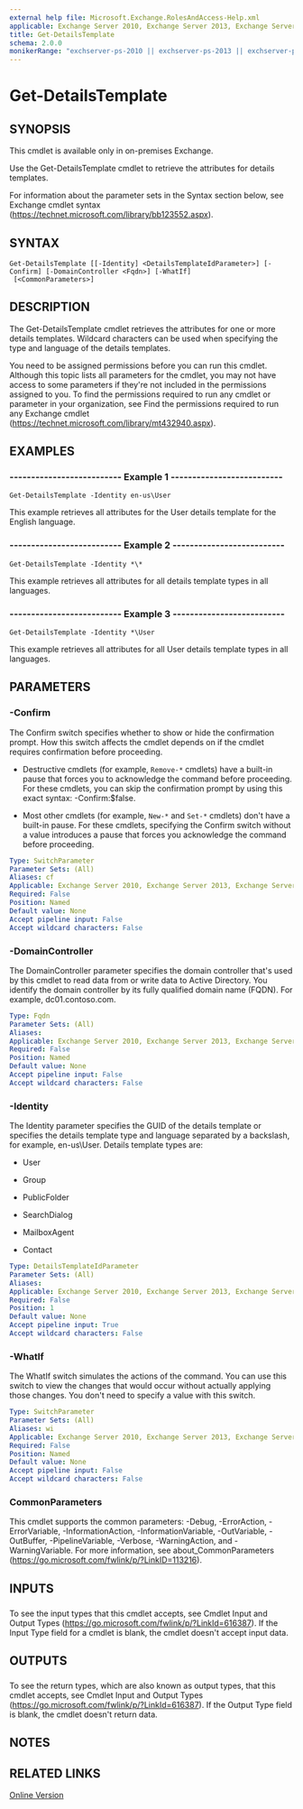 ```yaml
---
external help file: Microsoft.Exchange.RolesAndAccess-Help.xml
applicable: Exchange Server 2010, Exchange Server 2013, Exchange Server 2016
title: Get-DetailsTemplate
schema: 2.0.0
monikerRange: "exchserver-ps-2010 || exchserver-ps-2013 || exchserver-ps-2016"
---
```


# Get-DetailsTemplate

## SYNOPSIS
This cmdlet is available only in on-premises Exchange.

Use the Get-DetailsTemplate cmdlet to retrieve the attributes for details templates.

For information about the parameter sets in the Syntax section below, see Exchange cmdlet syntax (https://technet.microsoft.com/library/bb123552.aspx).

## SYNTAX

```
Get-DetailsTemplate [[-Identity] <DetailsTemplateIdParameter>] [-Confirm] [-DomainController <Fqdn>] [-WhatIf]
 [<CommonParameters>]
```

## DESCRIPTION
The Get-DetailsTemplate cmdlet retrieves the attributes for one or more details templates. Wildcard characters can be used when specifying the type and language of the details templates.

You need to be assigned permissions before you can run this cmdlet. Although this topic lists all parameters for the cmdlet, you may not have access to some parameters if they're not included in the permissions assigned to you. To find the permissions required to run any cmdlet or parameter in your organization, see Find the permissions required to run any Exchange cmdlet (https://technet.microsoft.com/library/mt432940.aspx).

## EXAMPLES

### -------------------------- Example 1 --------------------------
```
Get-DetailsTemplate -Identity en-us\User
```

This example retrieves all attributes for the User details template for the English language.

### -------------------------- Example 2 --------------------------
```
Get-DetailsTemplate -Identity *\*
```

This example retrieves all attributes for all details template types in all languages.

### -------------------------- Example 3 --------------------------
```
Get-DetailsTemplate -Identity *\User
```

This example retrieves all attributes for all User details template types in all languages.

## PARAMETERS

### -Confirm
The Confirm switch specifies whether to show or hide the confirmation prompt. How this switch affects the cmdlet depends on if the cmdlet requires confirmation before proceeding.

- Destructive cmdlets (for example, `Remove-*` cmdlets) have a built-in pause that forces you to acknowledge the command before proceeding. For these cmdlets, you can skip the confirmation prompt by using this exact syntax: -Confirm:$false.

- Most other cmdlets (for example, `New-*` and `Set-*` cmdlets) don't have a built-in pause. For these cmdlets, specifying the Confirm switch without a value introduces a pause that forces you acknowledge the command before proceeding.

```yaml
Type: SwitchParameter
Parameter Sets: (All)
Aliases: cf
Applicable: Exchange Server 2010, Exchange Server 2013, Exchange Server 2016
Required: False
Position: Named
Default value: None
Accept pipeline input: False
Accept wildcard characters: False
```

### -DomainController
The DomainController parameter specifies the domain controller that's used by this cmdlet to read data from or write data to Active Directory. You identify the domain controller by its fully qualified domain name (FQDN). For example, dc01.contoso.com.

```yaml
Type: Fqdn
Parameter Sets: (All)
Aliases:
Applicable: Exchange Server 2010, Exchange Server 2013, Exchange Server 2016
Required: False
Position: Named
Default value: None
Accept pipeline input: False
Accept wildcard characters: False
```

### -Identity
The Identity parameter specifies the GUID of the details template or specifies the details template type and language separated by a backslash, for example, en-us\User. Details template types are:

- User

- Group

- PublicFolder

- SearchDialog

- MailboxAgent

- Contact

```yaml
Type: DetailsTemplateIdParameter
Parameter Sets: (All)
Aliases:
Applicable: Exchange Server 2010, Exchange Server 2013, Exchange Server 2016
Required: False
Position: 1
Default value: None
Accept pipeline input: True
Accept wildcard characters: False
```

### -WhatIf
The WhatIf switch simulates the actions of the command. You can use this switch to view the changes that would occur without actually applying those changes. You don't need to specify a value with this switch.

```yaml
Type: SwitchParameter
Parameter Sets: (All)
Aliases: wi
Applicable: Exchange Server 2010, Exchange Server 2013, Exchange Server 2016
Required: False
Position: Named
Default value: None
Accept pipeline input: False
Accept wildcard characters: False
```

### CommonParameters
This cmdlet supports the common parameters: -Debug, -ErrorAction, -ErrorVariable, -InformationAction, -InformationVariable, -OutVariable, -OutBuffer, -PipelineVariable, -Verbose, -WarningAction, and -WarningVariable. For more information, see about_CommonParameters (https://go.microsoft.com/fwlink/p/?LinkID=113216).

## INPUTS

###  
To see the input types that this cmdlet accepts, see Cmdlet Input and Output Types (https://go.microsoft.com/fwlink/p/?LinkId=616387). If the Input Type field for a cmdlet is blank, the cmdlet doesn't accept input data.

## OUTPUTS

###  
To see the return types, which are also known as output types, that this cmdlet accepts, see Cmdlet Input and Output Types (https://go.microsoft.com/fwlink/p/?LinkId=616387). If the Output Type field is blank, the cmdlet doesn't return data.

## NOTES

## RELATED LINKS

[Online Version](https://technet.microsoft.com/library/55efbcfc-838c-404c-a5b2-bbd7270ff0c5.aspx)
